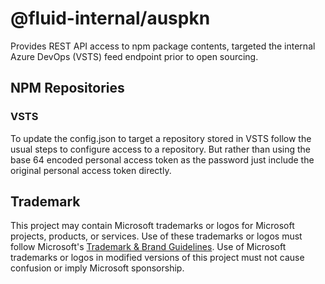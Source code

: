 # @fluid-internal/auspkn

Provides REST API access to npm package contents, targeted the internal Azure DevOps (VSTS) feed endpoint prior to open sourcing.

## NPM Repositories

### VSTS

To update the config.json to target a repository stored in VSTS follow the usual steps to configure access to
a repository. But rather than using the base 64 encoded personal access token as the password just include
the original personal access token directly.

## Trademark

This project may contain Microsoft trademarks or logos for Microsoft projects, products, or services. Use of these trademarks
or logos must follow Microsoft's [Trademark & Brand Guidelines](https://www.microsoft.com/en-us/legal/intellectualproperty/trademarks/usage/general).
Use of Microsoft trademarks or logos in modified versions of this project must not cause confusion or imply Microsoft sponsorship.
